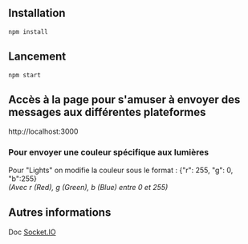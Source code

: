 ## Installation

`npm install`

## Lancement

`npm start`

## Accès à la page pour s'amuser à envoyer des messages aux différentes plateformes

http://localhost:3000

### Pour envoyer une couleur spécifique aux lumières
Pour "Lights" on modifie la couleur sous le format : {"r": 255, "g": 0, "b":255}\
*(Avec r (Red), g (Green), b (Blue) entre 0 et 255)*

## Autres informations

Doc [Socket.IO](https://socket.io/docs/v4/)
